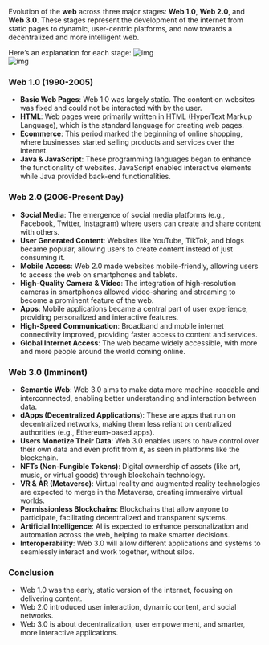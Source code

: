 Evolution of the **web** across three major stages: **Web 1.0**, **Web 2.0**, and **Web 3.0**. These stages represent the development of the internet from static pages to dynamic, user-centric platforms, and now towards a decentralized and more intelligent web.

Here’s an explanation for each stage:
![img](https://raw.githubusercontent.com/bhargavvc/topics/main/img/networking/web-versions.png)  
![img](https://raw.githubusercontent.com/bhargavvc/topics/main/img/networking/web-versions-types.webp)  


### **Web 1.0 (1990-2005)**
- **Basic Web Pages**: Web 1.0 was largely static. The content on websites was fixed and could not be interacted with by the user.
- **HTML**: Web pages were primarily written in HTML (HyperText Markup Language), which is the standard language for creating web pages.
- **Ecommerce**: This period marked the beginning of online shopping, where businesses started selling products and services over the internet.
- **Java & JavaScript**: These programming languages began to enhance the functionality of websites. JavaScript enabled interactive elements while Java provided back-end functionalities.

### **Web 2.0 (2006-Present Day)**
- **Social Media**: The emergence of social media platforms (e.g., Facebook, Twitter, Instagram) where users can create and share content with others.
- **User Generated Content**: Websites like YouTube, TikTok, and blogs became popular, allowing users to create content instead of just consuming it.
- **Mobile Access**: Web 2.0 made websites mobile-friendly, allowing users to access the web on smartphones and tablets.
- **High-Quality Camera & Video**: The integration of high-resolution cameras in smartphones allowed video-sharing and streaming to become a prominent feature of the web.
- **Apps**: Mobile applications became a central part of user experience, providing personalized and interactive features.
- **High-Speed Communication**: Broadband and mobile internet connectivity improved, providing faster access to content and services.
- **Global Internet Access**: The web became widely accessible, with more and more people around the world coming online.

### **Web 3.0 (Imminent)**
- **Semantic Web**: Web 3.0 aims to make data more machine-readable and interconnected, enabling better understanding and interaction between data.
- **dApps (Decentralized Applications)**: These are apps that run on decentralized networks, making them less reliant on centralized authorities (e.g., Ethereum-based apps).
- **Users Monetize Their Data**: Web 3.0 enables users to have control over their own data and even profit from it, as seen in platforms like the blockchain.
- **NFTs (Non-Fungible Tokens)**: Digital ownership of assets (like art, music, or virtual goods) through blockchain technology.
- **VR & AR (Metaverse)**: Virtual reality and augmented reality technologies are expected to merge in the Metaverse, creating immersive virtual worlds.
- **Permissionless Blockchains**: Blockchains that allow anyone to participate, facilitating decentralized and transparent systems.
- **Artificial Intelligence**: AI is expected to enhance personalization and automation across the web, helping to make smarter decisions.
- **Interoperability**: Web 3.0 will allow different applications and systems to seamlessly interact and work together, without silos.

### **Conclusion**
- Web 1.0 was the early, static version of the internet, focusing on delivering content.  
- Web 2.0 introduced user interaction, dynamic content, and social networks.  
- Web 3.0 is about decentralization, user empowerment, and smarter, more interactive applications.